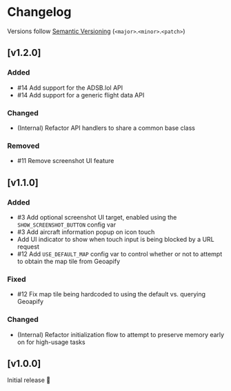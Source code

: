 # Changelog
Versions follow [Semantic Versioning](https://semver.org/spec/v2.0.0.html) (`<major>`.`<minor>`.`<patch>`)

## [v1.2.0]
### Added
* #14 Add support for the ADSB.lol API
* #14 Add support for a generic flight data API

### Changed
* (Internal) Refactor API handlers to share a common base class

### Removed
* #11 Remove screenshot UI feature

## [v1.1.0]
### Added
* #3 Add optional screenshot UI target, enabled using the `SHOW_SCREENSHOT_BUTTON` config var
* #3 Add aircraft information popup on icon touch
* Add UI indicator to show when touch input is being blocked by a URL request
* #12 Add `USE_DEFAULT_MAP` config var to control whether or not to attempt to obtain the map tile from Geoapify

### Fixed
* #12 Fix map tile being hardcoded to using the default vs. querying Geoapify

### Changed
* (Internal) Refactor initialization flow to attempt to preserve memory early on for high-usage tasks

## [v1.0.0]
Initial release 🎉
